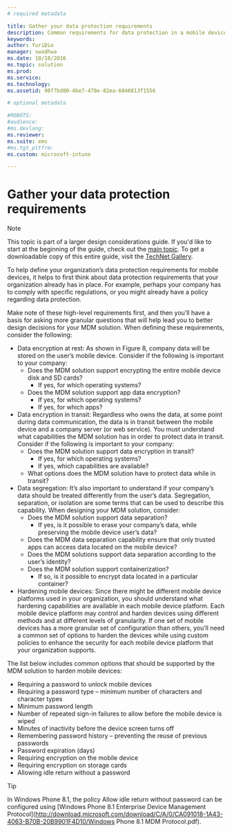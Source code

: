 ```yaml
---
# required metadata

title: Gather your data protection requirements
description: Common requirements for data protection in a mobile device management scenario.
keywords:
author: YuriDio
manager: swadhwa
ms.date: 10/18/2016
ms.topic: solution
ms.prod:
ms.service: 
ms.technology:
ms.assetid: 98f7bd00-4be7-478e-82ea-6046813f1556

# optional metadata

#ROBOTS:
#audience:
#ms.devlang:
ms.reviewer: 
ms.suite: ems
#ms.tgt_pltfrm:
ms.custom: microsoft-intune

---
```


# Gather your data protection requirements

>[!NOTE]
>This topic is part of a larger design considerations guide. If you'd like to start at the beginning of the guide, check out the [main topic](mdm-design-considerations-guide.md). To get a downloadable copy of this entire guide, visit the [TechNet Gallery](https://gallery.technet.microsoft.com/Mobile-Device-Management-7d401582).

To help define your organization’s data protection requirements for mobile devices, it helps to first think about data protection requirements that your organization already has in place. For example, perhaps your company has to comply with specific regulations, or you might already have a policy regarding data protection. 

Make note of these high-level requirements first, and then you’ll have a basis for asking more granular questions that will help lead you to better design decisions for your MDM solution.  When defining these requirements, consider the following:

- Data encryption at rest: As shown in Figure 8, company data will be stored on the user’s mobile device. Consider if the following is important to your company: 
	- Does the MDM solution support encrypting the entire mobile device disk and SD cards?
		- If yes, for which operating systems?
	- Does the MDM solution support app data encryption?
		- If yes, for which operating systems?
		- If yes, for which apps?
- Data encryption in transit: Regardless who owns the data, at some point during data communication, the data is in transit between the mobile device and a company server (or web service). You must understand what capabilities the MDM solution has in order to protect data in transit. Consider if the following is important to your company: 
	- Does the MDM solution support data encryption in transit?
		- If yes, for which operating systems?
		- If yes, which capabilities are available?
	- What options does the MDM solution have to protect data while in transit?
- Data segregation: It’s also important to understand if your company’s data should be treated differently from the user’s data. Segregation, separation, or isolation are some terms that can be used to describe this capability. When designing your MDM solution, consider:
	- Does the MDM solution support data separation?
		- If yes, is it possible to erase your company’s data, while preserving the mobile device user’s data?
	- Does the MDM data separation capability ensure that only trusted apps can access data located on the mobile device?
	- Does the MDM solutions support data separation according to the user’s identity?
	- Does the MDM solution support containerization?
		- If so, is it possible to encrypt data located in a particular container?
- Hardening mobile devices: Since there might be different mobile device platforms used in your organization, you should understand what hardening capabilities are available in each mobile device platform. Each mobile device platform may control and harden devices using different methods and at different levels of granularity. If one set of mobile devices has a more granular set of configuration than others, you’ll need a common set of options to harden the devices while using custom policies to enhance the security for each mobile device platform that your organization supports. 

The list below includes common options that should be supported by the MDM solution to harden mobile devices:

- Requiring a password to unlock mobile devices
- Requiring a password type – minimum number of characters and character types
- Minimum password length
- Number of repeated sign-in failures to allow before the mobile device is wiped
- Minutes of inactivity before the device screen turns off
- Remembering password history – preventing the reuse of previous passwords
- Password expiration (days)
- Requiring encryption on the mobile device
- Requiring encryption on storage cards
- Allowing idle return without a password

>[!TIP] 
> In Windows Phone 8.1, the policy Allow idle return without password can be configured using [Windows Phone 8.1 Enterprise Device Management Protocol](http://download.microsoft.com/download/C/A/0/CA091018-1A43-4063-B70B-20B9901F4D10/Windows Phone 8.1 MDM Protocol.pdf).
